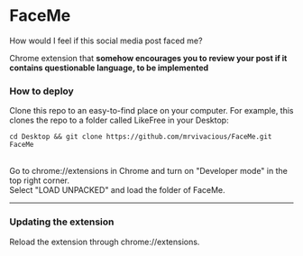 # FaceMe
How would I feel if this social media post faced me?

Chrome extension that <strong>somehow encourages you to review your post if it contains questionable language, to be implemented </strong>
<br>

### How to deploy
Clone this repo to an easy-to-find place on your computer. For example, this clones the repo to a folder called LikeFree in your Desktop:

```
cd Desktop && git clone https://github.com/mrvivacious/FaceMe.git FaceMe
```

<br>
Go to chrome://extensions in Chrome and turn on "Developer mode" in the top right corner.
<br>
Select "LOAD UNPACKED" and load the folder of FaceMe.
<hr>

### Updating the extension
Reload the extension through chrome://extensions.
